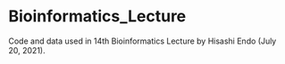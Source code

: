 # Bioinformatics_Lecture

Code and data used in 14th Bioinformatics Lecture by Hisashi Endo (July 20, 2021).
